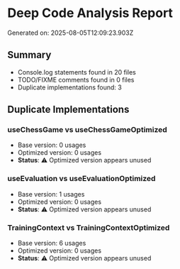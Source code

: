 # Deep Code Analysis Report

Generated on: 2025-08-05T12:09:23.903Z

## Summary

- Console.log statements found in 20 files
- TODO/FIXME comments found in 0 files
- Duplicate implementations found: 3

## Duplicate Implementations

### useChessGame vs useChessGameOptimized

- Base version: 0 usages
- Optimized version: 0 usages
- **Status**: ⚠️ Optimized version appears unused

### useEvaluation vs useEvaluationOptimized

- Base version: 1 usages
- Optimized version: 0 usages
- **Status**: ⚠️ Optimized version appears unused

### TrainingContext vs TrainingContextOptimized

- Base version: 6 usages
- Optimized version: 0 usages
- **Status**: ⚠️ Optimized version appears unused
